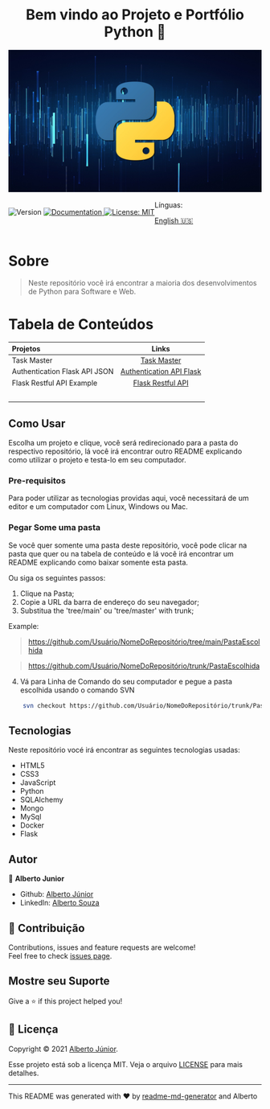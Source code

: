 <h1 align="center">Bem vindo ao Projeto e Portfólio Python 👋</h1>

![home](./resources/Logo.jpg)
<div style="display:flex" >
<div >
<p>
  <img alt="Version" src="https://img.shields.io/badge/version-1.0.1: Implementando arquivo do LEIAME e ajustando para o portugues-blue.svg?cacheSeconds=2592000" />
  <a href="On Test" target="_blank">
    <img alt="Documentation" src="https://img.shields.io/badge/documentation-yes-brightgreen.svg" />
  </a>
  <a href="<img alt=&#34;GitHub&#34; src=&#34;https://img.shields.io/github/license/wayfiding/ROCKETSEAT?color=MIT&logo=MIT&logoColor=MIT&#34;>" target="_blank">
    <img alt="License: MIT" src="https://img.shields.io/badge/License-MIT-yellow.svg" />
  </a>
  
</p>
</div>

<div>
Línguas:

[English :us:](README.md)

</div>
</div>


# Sobre
> Neste repositório você irá encontrar a maioria dos desenvolvimentos de Python para Software e Web.


# Tabela de Conteúdos

| Projetos  |     Links     | 
|:----------|:-------------:|
| Task Master |  [Task Master](https://github.com/Wayfiding/Python/tree/main/TaskMaster) |
|Authentication Flask API JSON | [Authentication API Flask](https://github.com/Wayfiding/Python/tree/main/Authentication_Flask_API_JSON) |  
|Flask Restful API Example |[Flask Restful API](https://github.com/Wayfiding/Python/tree/main/Flask_RESTFul_API_JSON) |  
|  |  | 
|  |  |
|  |  |  
|  |  |
|  |  |


## Como Usar
Escolha um projeto e clique, você será redirecionado para a pasta do respectivo repositório, lá você irá encontrar outro README explicando como utilizar o projeto e testa-lo em seu computador. 



### **Pre-requisitos**
Para poder utilizar as tecnologias providas aqui, você necessitará de um editor e um computador com Linux, Windows ou Mac.



### **Pegar Some uma pasta**
Se você quer somente uma pasta deste repositório, você pode clicar na pasta que quer ou na tabela de conteúdo e lá você irá encontrar um README explicando como baixar somente esta pasta. 

Ou siga os seguintes passos:

1. Clique na Pasta;
2. Copie a URL da barra de endereço do seu navegador;
3. Substitua the 'tree/main' ou 'tree/master' with trunk;

Example:
> https://github.com/Usuário/NomeDoRepositório/tree/main/PastaEscolhida

> https://github.com/Usuário/NomeDoRepositório/trunk/PastaEscolhida

4. Vá para Linha de Comando do seu computador e pegue a pasta escolhida usando o comando SVN

```sh
    svn checkout https://github.com/Usuário/NomeDoRepositório/trunk/PastaEscolhida
```




## Tecnologias
Neste repositório vocé irá encontrar as seguintes tecnologias usadas:

- HTML5
- CSS3
- JavaScript
- Python
- SQLAlchemy
- Mongo
- MySql
- Docker
- Flask

## Autor

👤 **Alberto Junior**

* Github: [Alberto Júnior](https://github.com/wayfiding)
* LinkedIn: [Alberto Souza](https://linkedin.com/in/alberto-souza)

## 🤝 Contribuição

Contributions, issues and feature requests are welcome!<br />Feel free to check [issues page](Teste). 

## Mostre seu Suporte

Give a ⭐️ if this project helped you!

## 📝 Licença
Copyright © 2021 [Alberto Júnior](https://github.com/Wayfiding).<br />

Esse projeto está sob a licença MIT. Veja o arquivo [LICENSE](./LICENSE) para mais detalhes.

***
This README was generated with ❤️ by [readme-md-generator](https://github.com/kefranabg/readme-md-generator) and Alberto





